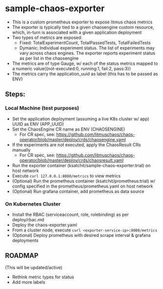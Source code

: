 # sample-chaos-exporter

- This is a custom prometheus exporter to expose litmus chaos metrics 
- The exporter is typically tied to a given chaosengine custom resource, 
  which, in-turn is associated with a given application deployment
- Two types of metrics are exposed: 
  - Fixed: TotalExperimentCount, TotalPassedTests, TotalFailedTests
  - Dymanic: Individual experiment status. The list of experiments may 
    vary across chaos engines. The exporter reports experiment status as
    per list in the chaosengine
- The metrics are of type Gauge, w/ each of the status metrics mapped to a 
  numeric value({not-executed:0, running:1, fail:2, pass:3})
- The metrics carry the application_uuid as label (this has to be passed as ENV)

## Steps: 

### Local Machine (test purposes) 

- Set the application deployment (assuming a live K8s cluster w/ app) UUID as ENV (APP_UUID)
- Set the ChaosEngine CR name as ENV (CHAOSENGINE) 
  - For CR spec, see: https://github.com/litmuschaos/chaos-operator/blob/master/deploy/crds/chaosengine.yaml
- If the experiments are not executed, apply the ChaosResult CRs manually 
  - For CR spec, see: https://github.com/litmuschaos/chaos-operator/blob/master/deploy/crds/chaosresult.yaml
- Run the exporter container (ksatchit/sample-chaos-exporter:trial) on host network
- Execute `curl 127.0.0.1:8080/metrics` to view metrics
- (Optional) Run the prometheus container (ksatchit/prometheus:trial) w/ config specified in the 
  prometheus/prometheus.yaml on host network
- (Optional) Run grafana container, add prometheus as data source

### On Kubernetes Cluster

- Install the RBAC (serviceaccount, role, rolebinding) as per deploy/rbac.md
- Deploy the chaos-exporter.yaml 
- From a cluster node, execute `curl <exporter-service-ip>:8080/metrics` 
- (Optional) Deploy prometheus with desired scrape interval & grafana deployments 

## ROADMAP 

(This will be updated/active) 

- Rethink metric types for status 
- Add more labels
